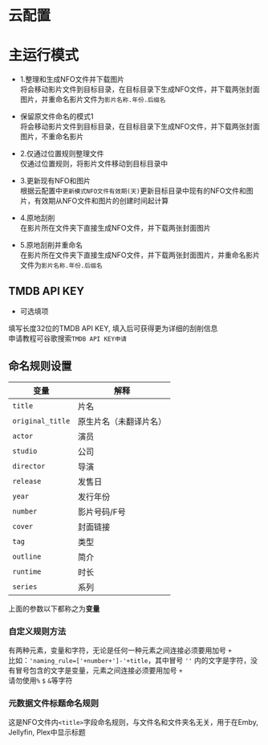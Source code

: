 # 云配置

# 主运行模式
* 1.整理和生成NFO文件并下载图片  
将会移动影片文件到目标目录，在目标目录下生成NFO文件，并下载两张封面图片，并重命名影片文件为`影片名称.年份.后缀名`

* 保留原文件命名的模式1  
将会移动影片文件到目标目录，在目标目录下生成NFO文件，并下载两张封面图片，不重命名影片

* 2.仅通过位置规则整理文件  
仅通过位置规则，将影片文件移动到目标目录中

* 3.更新现有NFO和图片  
根据云配置中`更新模式NFO文件有效期(天)`更新目标目录中现有的NFO文件和图片，有效期从NFO文件和图片的创建时间起计算

* 4.原地刮削  
在影片所在文件夹下直接生成NFO文件，并下载两张封面图片

* 5.原地刮削并重命名  
在影片所在文件夹下直接生成NFO文件，并下载两张封面图片，并重命名影片文件为`影片名称.年份.后缀名`

## TMDB API KEY
* 可选填项

填写长度32位的TMDB API KEY, 填入后可获得更为详细的刮削信息  
申请教程可谷歌搜索`TMDB API KEY申请`

## 命名规则设置
| 变量 | 解释 |
|----|----|
| `title` | 片名 |
| `original_title` | 原生片名（未翻译片名） |
| `actor` | 演员 |
| `studio` | 公司 |
| `director` | 导演 |
| `release` | 发售日 |
| `year` | 发行年份 |
| `number` | 影片号码/F号 |
| `cover` | 封面链接 |
| `tag` | 类型 |
| `outline` | 简介 |
| `runtime` | 时长 |
| `series` | 系列 |

上面的参数以下都称之为**变量**

### 自定义规则方法
有两种元素，变量和字符，无论是任何一种元素之间连接必须要用加号 `+`  
比如：`'naming_rule=['+number+']-'+title`，其中冒号 `''` 内的文字是字符，没有冒号包含的文字是变量，元素之间连接必须要用加号 `+`    
请勿使用`%` `$` `&`等字符  

### 元数据文件标题命名规则
这是NFO文件内`<title>`字段命名规则，与文件名和文件夹名无关，用于在Emby, Jellyfin, Plex中显示标题